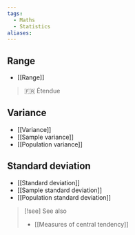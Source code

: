 ```yaml
---
tags:
  - Maths
  - Statistics
aliases:
---
```

## Range

- [[Range]]  
 
> 🇫🇷 Étendue

## Variance

- [[Variance]]
- [[Sample variance]]
- [[Population variance]]

## Standard deviation

- [[Standard deviation]]
- [[Sample standard deviation]]
- [[Population standard deviation]]

> [!see] See also 
> - [[Measures of central tendency]]